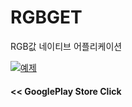 # RGBGET
RGB값 네이티브 어플리케이션

[![예제](https://lh3.googleusercontent.com/UvEbOob3Tn98B8Ejx9z2hiHR6qRQGNKAHnTCi50QFZfj7SFVBsVH43PDjQc71v4TFw=s180-rw)](https://play.google.com/store/apps/details?id=com.kimsh.skok1.rgbget) 
#### << GooglePlay Store Click

